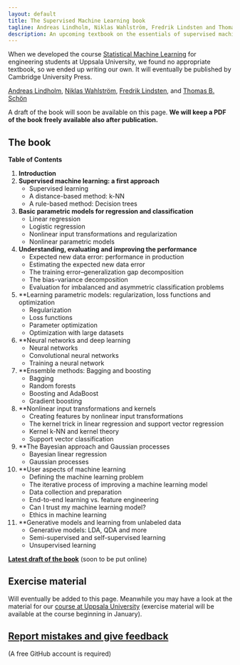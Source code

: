```yaml
---
layout: default
title: The Supervised Machine Learning book
tagline: Andreas Lindholm, Niklas Wahlström, Fredrik Lindsten and Thomas B. Schön
description: An upcoming textbook on the essentials of supervised machine learning
---
```


When we developed the course [Statistical Machine Learning](http://www.it.uu.se/edu/course/homepage/sml/) for engineering students at Uppsala University, we found no appropriate textbook, so we ended up writing our own. It will eventually be published by Cambridge University Press.

[Andreas Lindholm](http://www.it.uu.se/katalog/andsv164/),
[Niklas Wahlström](https://www.it.uu.se/katalog/nikwa778/),
[Fredrik Lindsten](https://liu.se/medarbetare/freli29), and
[Thomas B. Schön](http://user.it.uu.se/~thosc112/)

A draft of the book will soon be available on this page. **We will keep a PDF of the book freely available also after publication.**


## The book

**Table of Contents**

1. **Introduction**
2. **Supervised machine learning: a first approach**
   - Supervised learning
   - A distance-based method: k-NN
   - A rule-based method: Decision trees
3. **Basic parametric models for regression and classification**
   - Linear regression
   - Logistic regression
   - Nonlinear input transformations and regularization
   - Nonlinear parametric models
4. **Understanding, evaluating and improving the performance**
   - Expected new data error: performance in production
   - Estimating the expected new data error
   - The training error–generalization gap decomposition
   - The bias-variance decomposition
   - Evaluation for imbalanced and asymmetric classification problems
5. **Learning parametric models: regularization, loss functions and optimization
   - Regularization
   - Loss functions
   - Parameter optimization
   - Optimization with large datasets
6. **Neural networks and deep learning
   - Neural networks
   - Convolutional neural networks
   - Training a neural network
7. **Ensemble methods: Bagging and boosting
   - Bagging
   - Random forests
   - Boosting and AdaBoost
   - Gradient boosting
8. **Nonlinear input transformations and kernels
   - Creating features by nonlinear input transformations
   - The kernel trick in linear regression and support vector regression
   - Kernel k-NN and kernel theory
   - Support vector classification
9. **The Bayesian approach and Gaussian processes
   - Bayesian linear regression
   - Gaussian processes
10. **User aspects of machine learning
    - Defining the machine learning problem
    - The iterative process of improving a machine learning model
    - Data collection and preparation
    - End-to-end learning vs. feature engineering
    - Can I trust my machine learning model?
    - Ethics in machine learning
11. **Generative models and learning from unlabeled data
    - Generative models: LDA, QDA and more
    - Semi-supervised and self-supervised learning
    - Unsupervised learning

[**Latest draft of the book**](book/sml-book.pdf) (soon to be put online)


## Exercise material

Will eventually be added to this page. Meanwhile you may have a look at the material for our [course at Uppsala University](http://www.it.uu.se/edu/course/homepage/sml/) (exercise material will be available at the course beginning in January).

## [Report mistakes and give feedback](https://github.com/uu-sml/sml-book-page/issues)
(A free GitHub account is required)
